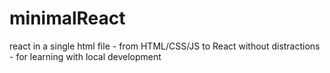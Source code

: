 # minimalReact
react in a single html file - from HTML/CSS/JS to React without distractions - for learning with local development
